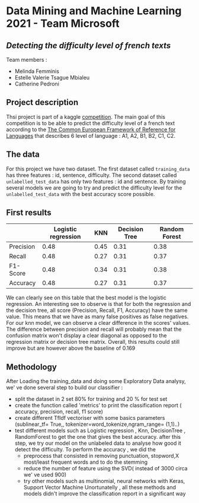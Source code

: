 # Data Mining and Machine Learning 2021 - Team Microsoft
## *Detecting the difficulty level of french texts*

Team members :
- Melinda Femminis
- Estelle Valerie Tsague Mbialeu
- Catherine Pedroni

## Project description

Thsi project is part of a kaggle [competition](https://www.kaggle.com/c/detecting-the-difficulty-level-of-french-texts/overview). The main goal of this competition is to be able to predict the difficulty level of a french text according to the [The Common European Framework of Reference for Languages](https://www.coe.int/en/web/common-european-framework-reference-languages) that describes 6 level of language : A1, A2, B1, B2, C1, C2. 

## The data

For this project we have two dataset. The first dataset called `training_data` has three features : id, sentence, difficulty. The second dataset called `unlabelled_test_data` has only two features : id and sentence. By training several models we are going to try and predict the difficulty level for the `unlabelled_test_data` with the best accuracy score possible.

## First results

|                     | Logistic regression |       KNN        |   Decision Tree      |   Random Forest     |
| ------------------- | ------------------- |----------------- | -------------------- |-------------------- |
| Precision           | 0.48                | 0.45             | 0.31                 |  0.38               |
| Recall              | 0.48                | 0.27             | 0.31                 |  0.37               |
| F1-Score            | 0.48                | 0.34             | 0.31                 |  0.38               |
| Accuracy            | 0.48                | 0.27             | 0.31                 |  0.37               |

We can clearly see on this table that the best model is the logistic regression. An interesting see to observe is that for both the regression and the decision tree, all score (Precision, Recall, F1, Accuracy) have the same value. This means that we have as many false positives as false negatives. For our knn model, we can observe a clear difference in the scores' values. The difference between precision and recall will probably mean that the confusion matrix won't display a clear diagonal as opposed to the regression matrix or decision tree matrix.
Overall, this results could still improve but are however above the baseline of 0.169


## Methodology
After Loading the training_data and doing some Exploratory Data analysy, we' ve done several step to build our classifier :
* split the dataset  in 2 set 80% for training and 20 % for test set
* create the function called 'metrics' to print the classification report ( accuracy, precision, recall, f1 score)
* create different  TfIdf vectoriser with some basics parameters (sublinear_tf= True,,  tokenizer=word_tokenize,ngram_range= (1,1)..)  
* test different models such as Logistic regression , Knn, DecisionTree , RandomForest to get the one that gives the best accuracy. after this step, we try our model on the unlabeled data to analyse how good it detect the difficulty.
 To perform the accuracy , we did the
    * preprocess that consisted in removing punctuation, stopword,X most/least frequent words and to do the stemming  
    * reduce the number of feature using the SVD( instead of 3000 circa we' ve used 900)
    * try other models such as multinomial, neural networks with Keras, Support Vector Machine
Unortunatelly , all these methods and models didn't improve the classification report in a significant way 
 
